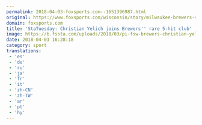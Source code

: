 ```yaml
---
permalink: 2018-04-03-foxsports.com--1651396987.html
original: https://www.foxsports.com/wisconsin/story/milwaukee-brewers-statuesday-christian-yelich-040318
domain: foxsports.com
title: 'StaTuesday: Christian Yelich joins Brewers'' rare 5-hit club'
image: https://b.fssta.com/uploads/2018/03/pi-fsw-brewers-christian-yelich-032718.vresize.1200.630.high.88.jpg
date: 2018-04-03 16:28:18
category: sport
translations: 
 - 'es'
 - 'de'
 - 'ru'
 - 'ja'
 - 'fr'
 - 'it'
 - 'zh-CN'
 - 'zh-TW'
 - 'ar'
 - 'pt'
 - 'hy'
---
```


